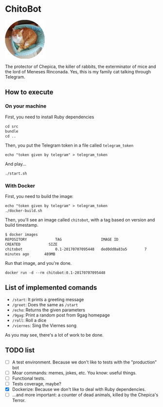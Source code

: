 # ChitoBot
![chito profile pic](./profile_pic.png)


The protector of Chepica, the killer of rabbits, the exterminator of mice and the lord of Meneses Rinconada.
Yes, this is my family cat talking through Telegram.

## How to execute

### On your machine
First, you need to install Ruby dependencies

```
cd src
bundle
cd ..
```

Then, you put the Telegram token in a file called `telegram_token`

```
echo "token given by telegram" > telegram_token
```

And play...
```
./start.sh
```

### With Docker
First, you need to build the image:
```
echo "token given by telegram" > telegram_token
./docker-build.sh
```

Then, you'll see an image called `chitobot`, with a tag based on version and build timestamp.

```
$ docker images
REPOSITORY             TAG                  IMAGE ID            CREATED             SIZE
chitobot               0.1-20170707095448   ded0dd0a83a5        7 minutes ago       489MB
```

Run that image, and you're done.
```
docker run -d --rm chitobot:0.1-20170707095448
```

## List of implemented comands
 - `/start`: It prints a greeting message
 - `/greet`: Does the same as `/start`
 - `/echo`: Returns the given parameters
 - `/9gag`: Print a random post from 9gag homepage
 - `/roll`: Roll a dice
 - `/viernes`: Sing the Viernes song

As you may see, there's a lot of work to be done.

## TODO list

 - [ ] A test environment. Because we don't like to tests with the "production" bot
 - [ ] Moar commands: memes, jokes, etc. You know: useful things.
 - [ ] Functional tests.
 - [ ] Tests coverage, maybe?
 - [x] Dockerize: Because we don't like to deal with Ruby dependencies.
 - [ ] ...and more important: a counter of dead animals, killed by the Chepica's Terror.
